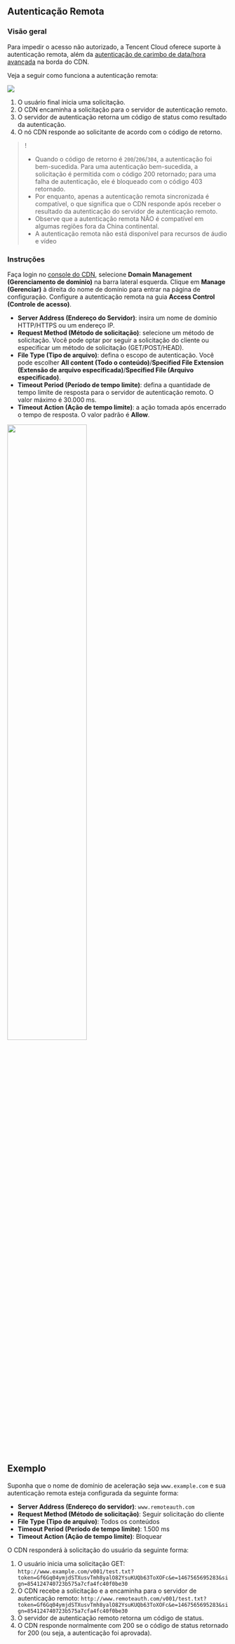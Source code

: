 ## Autenticação Remota

### Visão geral

Para impedir o acesso não autorizado, a Tencent Cloud oferece suporte à autenticação remota, além da [autenticação de carimbo de data/hora avançada](https://intl.cloud.tencent.com/document/product/228/35237) na borda do CDN.

Veja a seguir como funciona a autenticação remota:

![](https://qcloudimg.tencent-cloud.cn/raw/8f8d75de26e96ebaf58676eee0ca084a.png)

1. O usuário final inicia uma solicitação.
2. O CDN encaminha a solicitação para o servidor de autenticação remoto.
3. O servidor de autenticação retorna um código de status como resultado da autenticação.
4. O nó CDN responde ao solicitante de acordo com o código de retorno.

> !
> - Quando o código de retorno é `200`/`206`/`304`, a autenticação foi bem-sucedida. Para uma autenticação bem-sucedida, a solicitação é permitida com o código 200 retornado; para uma falha de autenticação, ele é bloqueado com o código 403 retornado.
> - Por enquanto, apenas a autenticação remota sincronizada é compatível, o que significa que o CDN responde após receber o resultado da autenticação do servidor de autenticação remoto.
> - Observe que a autenticação remota NÃO é compatível em algumas regiões fora da China continental.
> - A autenticação remota não está disponível para recursos de áudio e vídeo



### Instruções

Faça login no [console do CDN](https://console.cloud.tencent.com/cdn), selecione **Domain Management (Gerenciamento de domínio)** na barra lateral esquerda. Clique em **Manage (Gerenciar)** à direita do nome de domínio para entrar na página de configuração. Configure a autenticação remota na guia **Access Control (Controle de acesso)**.

- **Server Address (Endereço do Servidor)**: insira um nome de domínio HTTP/HTTPS ou um endereço IP.
- **Request Method (Método de solicitação)**: selecione um método de solicitação. Você pode optar por seguir a solicitação do cliente ou especificar um método de solicitação (GET/POST/HEAD).
- **File Type (Tipo de arquivo)**: defina o escopo de autenticação. Você pode escolher **All content (Todo o conteúdo)**/**Specified File Extension (Extensão de arquivo especificada)**/**Specified File (Arquivo especificado)**.
- **Timeout Period (Período de tempo limite)**: defina a quantidade de tempo limite de resposta para o servidor de autenticação remoto. O valor máximo é 30.000 ms.
- **Timeout Action (Ação de tempo limite)**: a ação tomada após encerrado o tempo de resposta.
 O valor padrão é **Allow**.

<img src="https://qcloudimg.tencent-cloud.cn/raw/02def6deb735b7defbbd26a86be9b022.png" width="60%">



## Exemplo

Suponha que o nome de domínio de aceleração seja `www.example.com` e sua autenticação remota esteja configurada da seguinte forma:

- **Server Address (Endereço do servidor)**: `www.remoteauth.com`
- **Request Method (Método de solicitação)**: Seguir solicitação do cliente
- **File Type (Tipo de arquivo)**: Todos os conteúdos
- **Timeout Period (Período de tempo limite)**: 1.500 ms
- **Timeout Action (Ação de tempo limite)**: Bloquear

O CDN responderá à solicitação do usuário da seguinte forma:
1. O usuário inicia uma solicitação GET: `http://www.example.com/v001/test.txt?token=Gf6Gq04ymjdSTXusvTmh8yalO82YsuKUQb63ToXOFc&e=1467565695283&sign=854124740723b575a7cfa4fc40f0be30`
2. O CDN recebe a solicitação e a encaminha para o servidor de autenticação remoto: `http://www.remoteauth.com/v001/test.txt?token=Gf6Gq04ymjdSTXusvTmh8yalO82YsuKUQb63ToXOFc&e=1467565695283&sign=854124740723b575a7cfa4fc40f0be30`
3. O servidor de autenticação remoto retorna um código de status.
4. O CDN responde normalmente com 200 se o código de status retornado for 200 (ou seja, a autenticação foi aprovada).


